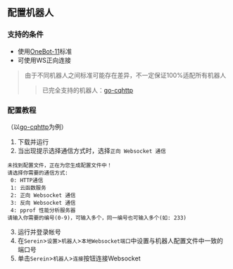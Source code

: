 ## 配置机器人
### 支持的条件
- 使用[OneBot-11](https://github.com/botuniverse/onebot-11)标准
- 可使用WS正向连接

>由于不同机器人之间标准可能存在差异，不一定保证100%适配所有机器人  
>>已完全支持的机器人：[go-cqhttp](https://github.com/Mrs4s/go-cqhttp)

### 配置教程
  
（以[go-cqhttp](https://github.com/Mrs4s/go-cqhttp)为例）
1. 下载并运行
2. 当出现提示选择通信方式时，选择``正向 Websocket 通信``

```
未找到配置文件，正在为您生成配置文件中！  
请选择你需要的通信方式:  
 0: HTTP通信  
 1: 云函数服务  
 2: 正向 Websocket 通信
 3: 反向 Websocket 通信  
 4: pprof 性能分析服务器  
请输入你需要的编号(0-9)，可输入多个，同一编号也可输入多个(如: 233)
```

3. 运行并登录帐号  
4. 在``Serein``>``设置``>``机器人``>``本地Websocket端口``中设置与机器人配置文件中一致的端口号  
5. 单击``Serein``>``机器人``>``连接``按钮连接Websocket

